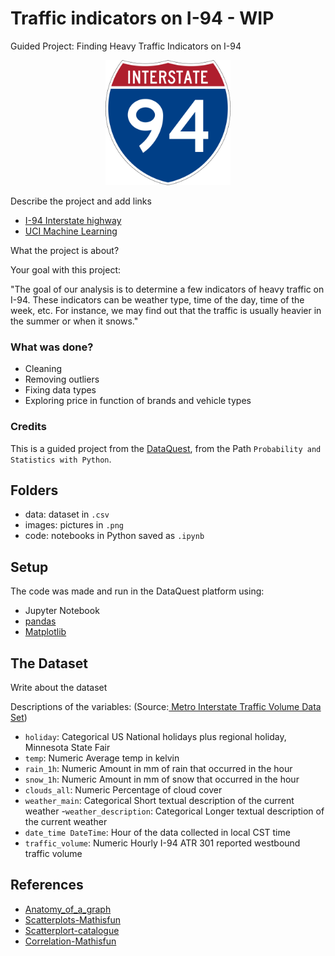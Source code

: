 # Traffic indicators on I-94  - WIP
Guided Project: Finding Heavy Traffic Indicators on I-94

<!-- ![I-94](images/1200px-I-94_svg.png) -->
<p align="center">
<img src="images/1200px-I-94_svg.png" width="200">
</p>

Describe the project and add links
- [I-94 Interstate highway](https://en.wikipedia.org/wiki/Interstate_94)
- [UCI Machine Learning](https://archive.ics.uci.edu/ml/datasets/Metro+Interstate+Traffic+Volume)

What the project is about?

Your goal with this project:

"The goal of our analysis is to determine a few indicators of heavy traffic on I-94. These indicators can be weather type, time of the day, time of the week, etc. For instance, we may find out that the traffic is usually heavier in the summer or when it snows."

### What was done?

- Cleaning
- Removing outliers
- Fixing data types
- Exploring price in function of brands and vehicle types

### Credits

This is a guided project from the [DataQuest](https://www.dataquest.io/blog/free-datasets-for-projects/), from the Path `Probability and Statistics with Python`.


## Folders
- data: dataset in `.csv`
- images: pictures in `.png`
- code: notebooks in Python saved as `.ipynb`

## Setup

The code was made and run in the DataQuest platform using:
- Jupyter Notebook
- [pandas](https://pandas.pydata.org/)
- [Matplotlib](https://matplotlib.org/stable/index.html)

## The Dataset
Write about the dataset

Descriptions of the variables:   (Source:[
Metro Interstate Traffic Volume Data Set](https://archive.ics.uci.edu/ml/datasets/Metro+Interstate+Traffic+Volume))

- `holiday`: Categorical US National holidays plus regional holiday, Minnesota State Fair
- `temp`: Numeric Average temp in kelvin
- `rain_1h`: Numeric Amount in mm of rain that occurred in the hour
- `snow_1h`: Numeric Amount in mm of snow that occurred in the hour
- `clouds_all`: Numeric Percentage of cloud cover
- `weather_main`: Categorical Short textual description of the current weather
-`weather_description`: Categorical Longer textual description of the current weather
- `date_time DateTime`: Hour of the data collected in local CST time
- `traffic_volume`: Numeric Hourly I-94 ATR 301 reported westbound traffic volume

## References
- [Anatomy_of_a_graph](https://matplotlib.org/stable/tutorials/introductory/quick_start.html)
- [Scatterplots-Mathisfun](https://www.mathsisfun.com/data/scatter-xy-plots.html)
- [Scatterplort-catalogue](https://datavizcatalogue.com/methods/scatterplot.html)
- [Correlation-Mathisfun](https://www.mathsisfun.com/data/correlation.html)
